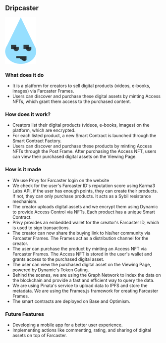 ## Dripcaster

<img src="./public/dripcast.png" alt="logo" height="150" width="100">

### What does it do

- It is a platform for creators to sell digital products (videos, e-books, images) via Farcaster Frames.
- Users can discover and purchase these digital assets by minting Access NFTs, which grant them access to the purchased content.

### How does it work?

- Creators list their digital products (videos, e-books, images) on the platform, which are encrypted.
- For each listed product, a new Smart Contract is launched through the Smart Contract Factory.
- Users can discover and purchase these products by minting Access NFTs through the Post Frame.
  After purchasing the Access NFT, users can view their purchased digital assets on the Viewing Page.

### How is it made

- We use Privy for Farcaster login on the website
- We check for the user's Farcaster ID's reputation score using Karma3 Labs API, if the user has enough points, they can create their products. If not, they can only purchase products. It acts as a Sybil resistance mechanism.
- The creator uploads digital assets and we encrypt them using Dynamic to provide Access Control via NFTs. Each product has a unique Smart Contract.
- Privy provides an embedded wallet for the creator's Farcaster ID, which is used to sign transactions.
- The creator can now share the buying link to his/her community via Farcaster Frames. The Frames act as a distribution channel for the creator.
- The user can purchase the product by minting an Access NFT via Farcaster Frames. The Access NFT is stored in the user's wallet and grants access to the purchased digital asset.
- The user can view the purchased digital asset on the Viewing Page, powered by Dynamic's Token Gating.
- Behind the scenes, we are using the Graph Network to index the data on the blockchain and provide a fast and efficient way to query the data.
- We are using Pinata's service to upload data to IPFS and store the metadata. We are using the Frames.js framework for creating Farcaster Frames.
- The smart contracts are deployed on Base and Optimism.

### Future Features

- Developing a mobile app for a better user experience.
- Implementing actions like commenting, rating, and sharing of digital assets on top of Farcaster.
